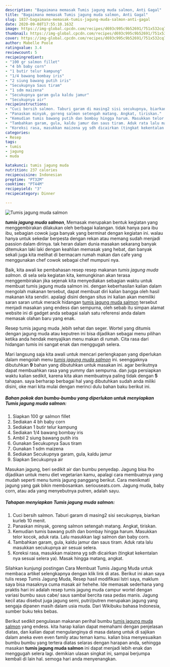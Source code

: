 ```yaml
---
description: "Bagaimana memasak Tumis jagung muda salmon, Anti Gagal"
title: "Bagaimana memasak Tumis jagung muda salmon, Anti Gagal"
slug: 1837-bagaimana-memasak-tumis-jagung-muda-salmon-anti-gagal
date: 2020-09-08T17:55:10.163Z
image: https://img-global.cpcdn.com/recipes/d693c995c9b52691/751x532cq70/tumis-jagung-muda-salmon-foto-resep-utama.jpg
thumbnail: https://img-global.cpcdn.com/recipes/d693c995c9b52691/751x532cq70/tumis-jagung-muda-salmon-foto-resep-utama.jpg
cover: https://img-global.cpcdn.com/recipes/d693c995c9b52691/751x532cq70/tumis-jagung-muda-salmon-foto-resep-utama.jpg
author: Mabelle Poole
ratingvalue: 3.4
reviewcount: 5
recipeingredient:
- "100 gr salmon fillet"
- "4 bh baby corn"
- "1 butir telur kampung"
- "1/4 bawang bombay iris"
- "2 siung bawang putih iris"
- "Secukupnya Saus tiram"
- "1 sdm maizena"
- "Secukupnya garam gula kaldu jamur"
- "Secukupnya air"
recipeinstructions:
- "Cuci bersih salmon. Taburi garam di masing2 sisi secukupnya, biarkan kurleb 10 menit."
- "Panaskan minyak, goreng salmon setengah matang. Angkat, tiriskan."
- "Kemudian tumis bawang putih dan bombay hingga harum. Masukkan telor kocok, aduk rata. Lalu masukkan lagi salmon dan baby corn."
- "Tambahkan garam, gula, kaldu jamur dan saus tiram. Aduk rata lalu masukkan secukupnya air sesuai selera."
- "Koreksi rasa, masukkan maizena yg sdh dicairkan (tingkat kekentalan nya sesuai selera ya). Masak hingga matang, angkat."
categories:
- Resep
tags:
- tumis
- jagung
- muda

katakunci: tumis jagung muda 
nutrition: 237 calories
recipecuisine: Indonesian
preptime: "PT32M"
cooktime: "PT44M"
recipeyield: "3"
recipecategory: Dinner

---
```



![Tumis jagung muda salmon](https://img-global.cpcdn.com/recipes/d693c995c9b52691/751x532cq70/tumis-jagung-muda-salmon-foto-resep-utama.jpg)

<b><i>tumis jagung muda salmon</i></b>, Memasak merupakan bentuk kegiatan yang menggembirakan dilakukan oleh berbagai kalangan. tidak hanya para ibu ibu, sebagian cowok juga banyak yang berminat dengan kegiatan ini. walau hanya untuk sekedar berpesta dengan rekan atau memang sudah menjadi passion dalam dirinya. tak heran dalam dunia masakan sekarang banyak ditemukan laki laki dengan keahlian memasak yang hebat, dan banyak sekali juga kita melihat di bermacam rumah makan dan cafe yang menggunakan chef cowok sebagai chef mumpuni nya.

Baik, kita awali ke pembahasan resep resep makanan <i>tumis jagung muda salmon</i>. di sela sela kegiatan kita, kemungkinan akan terasa menggembirakan jika sejenak kita menyediakan sebagian waktu untuk membuat tumis jagung muda salmon ini. dengan keberhasilan kalian dalam mengolah makanan tersebut, dapat membuat diri kalian bangga oleh hasil makanan kita sendiri. apalagi disini dengan situs ini kalian akan memiliki saran saran untuk meracik hidangan <u>tumis jagung muda salmon</u> tersebut menjadi masakan yang endess dan sempurna, oleh sebab itu simpan alamat website ini di gadget anda sebagai salah satu referensi anda dalam memasak olahan baru yang enak.

Resep tumis jagung muda ,lebih sehat dan seger. Wortel yang ditumis dengan jagung muda atau keputren ini bisa dijadikan sebagai menu pilihan ketika anda hendak menyajikan menu makan di rumah. Cita rasa dari hidangan tumis ini sangat enak dan menggugah selera.


Mari langsung saja kita awali untuk mencari perlengkapan yang diperlukan dalam mengolah menu <u><i>tumis jagung muda salmon</i></u> ini. seenggaknya dibutuhkan <b>9</b> bahan yang dibutuhkan untuk masakan ini. agar berikutnya dapat membuahkan rasa yang yummy dan sempurna. dan juga persiapkan waktu kalian sedikit, karena kita akan membuatnya paling tidak dengan <b>5</b> tahapan. saya berharap berbagai hal yang dibutuhkan sudah anda miliki disini, oke mari kita mulai dengan merinci dulu bahan baku berikut ini.

<!--inarticleads1-->

##### Bahan pokok dan bumbu-bumbu yang diperlukan untuk menyiapkan Tumis jagung muda salmon:

1. Siapkan 100 gr salmon fillet
1. Sediakan 4 bh baby corn
1. Sediakan 1 butir telur kampung
1. Sediakan 1/4 bawang bombay iris
1. Ambil 2 siung bawang putih iris
1. Gunakan Secukupnya Saus tiram
1. Gunakan 1 sdm maizena
1. Sediakan Secukupnya garam, gula, kaldu jamur
1. Siapkan Secukupnya air


Masukan jagung, beri sedikit air dan bumbu penyedap. Jagung bisa lho dijadikan untuk menu diet vegetarian kamu, apalagi cara membuatnya yang mudah seperti menu tumis jagung panggang berikut. Cara menikmati jagung yang gak bikin membosankan. seriouseats.com. Jagung muda, baby corn, atau ada yang menyebutnya putren, adalah sayu. 

<!--inarticleads2-->

##### Tahapan menyiapkan Tumis jagung muda salmon:

1. Cuci bersih salmon. Taburi garam di masing2 sisi secukupnya, biarkan kurleb 10 menit.
1. Panaskan minyak, goreng salmon setengah matang. Angkat, tiriskan.
1. Kemudian tumis bawang putih dan bombay hingga harum. Masukkan telor kocok, aduk rata. Lalu masukkan lagi salmon dan baby corn.
1. Tambahkan garam, gula, kaldu jamur dan saus tiram. Aduk rata lalu masukkan secukupnya air sesuai selera.
1. Koreksi rasa, masukkan maizena yg sdh dicairkan (tingkat kekentalan nya sesuai selera ya). Masak hingga matang, angkat.


Silahkan kunjungi postingan Cara Membuat Tumis Jagung Muda untuk membaca artikel selengkapnya dengan klik link di atas. Berikut ini akan saya tulis resep Tumis Jagung Muda, Resep hasil modifikasi Istri saya, maklum saya bisa masaknya cuma masak air hehehe. Ide memasak sederhana yang praktis hari ini adalah resep tumis jagung muda campur wortel dengan variasi bumbu saus cabe/ saus sambal bercita rasa pedas manis. Jagung kecil atau disebut juga jagung semi, putri/putren merupakan jagung yang sengaja dipanen masih dalam usia muda. Dari Wikibuku bahasa Indonesia, sumber buku teks bebas. 

Berikut sedikit pengulasan makanan perihal bumbu <u>tumis jagung muda salmon</u> yang endess. kita harap kalian dapat memahami dengan penjelasan diatas, dan kalian dapat mengulanginya di masa datang untuk di sajikan dalam aneka even even family atau teman kamu. kalian bisa menyesuaikan bumbu bumbu yang tertera diatas selaras dengan harapan anda, sehingga masakan <b>tumis jagung muda salmon</b> ini dapat menjadi lebih enak dan menggugah selera lagi. demikian ulasan singkat ini, sampai berjumpa kembali di lain hal. semoga hari anda menyenangkan.
